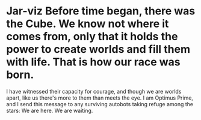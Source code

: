 # Jar-viz Before time began, there was the Cube. We know not where it comes from, only that it holds the power to create worlds and fill them with life. That is how our race was born.

I have witnessed their capacity for courage, and though we are worlds apart, like us there's more to them than meets the eye. I am Optimus Prime, and I send this message to any surviving autobots taking refuge among the stars: We are here. We are waiting.
